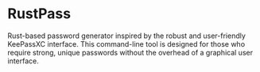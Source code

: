 # RustPass
Rust-based password generator inspired by the robust and user-friendly KeePassXC interface. This command-line tool is designed for those who require strong, unique passwords without the overhead of a graphical user interface.
